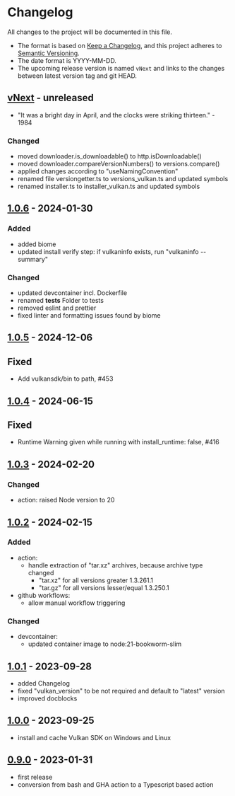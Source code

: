 # Changelog

All changes to the project will be documented in this file.

- The format is based on [Keep a Changelog](https://keepachangelog.com/en/1.1.0/),
and this project adheres to [Semantic Versioning](https://semver.org/spec/v2.0.0.html).
- The date format is YYYY-MM-DD.
- The upcoming release version is named `vNext` and links to the changes between latest version tag and git HEAD.

## [vNext] - unreleased

- "It was a bright day in April, and the clocks were striking thirteen." - 1984

### Changed
- moved downloader.is_downloadable() to http.isDownloadable()
- moved downloader.compareVersionNumbers() to versions.compare()
- applied changes according to "useNamingConvention"
- renamed file versiongetter.ts to versions_vulkan.ts and updated symbols
- renamed installer.ts to installer_vulkan.ts and updated symbols

## [1.0.6] - 2024-01-30

### Added
- added biome
- updated install verify step: if vulkaninfo exists, run "vulkaninfo --summary"

### Changed
- updated devcontainer incl. Dockerfile
- renamed __tests__ Folder to tests
- removed eslint and prettier
- fixed linter and formatting issues found by biome

## [1.0.5] - 2024-12-06

## Fixed

- Add vulkansdk/bin to path, #453

## [1.0.4] - 2024-06-15

## Fixed

- Runtime Warning given while running with install_runtime: false, #416

## [1.0.3] - 2024-02-20

### Changed

- action: raised Node version to 20

## [1.0.2] - 2024-02-15

### Added

- action:
  - handle extraction of "tar.xz" archives, because archive type changed
    - "tar.xz" for all versions greater      1.3.261.1
    - "tar.gz" for all versions lesser/equal 1.3.250.1
- github workflows:
  - allow manual workflow triggering

### Changed

- devcontainer:
  - updated container image to node:21-bookworm-slim

## [1.0.1] - 2023-09-28

- added Changelog
- fixed "vulkan_version" to be not required and default to "latest" version
- improved docblocks

## [1.0.0] - 2023-09-25

- install and cache Vulkan SDK on Windows and Linux

## [0.9.0] - 2023-01-31

- first release
- conversion from bash and GHA action to a Typescript based action

<!-- Section for Reference Links -->

[vNext]: https://github.com/jakoch/install-vulkan-sdk-action/compare/v1.0.6...HEAD
[1.0.6]: https://github.com/jakoch/install-vulkan-sdk-action/compare/v1.0.5...v1.0.6
[1.0.5]: https://github.com/jakoch/install-vulkan-sdk-action/compare/v1.0.4...v1.0.5
[1.0.4]: https://github.com/jakoch/install-vulkan-sdk-action/compare/v1.0.3...v1.0.4
[1.0.3]: https://github.com/jakoch/install-vulkan-sdk-action/compare/v1.0.2...v1.0.3
[1.0.2]: https://github.com/jakoch/install-vulkan-sdk-action/compare/v1.0.1...v1.0.2
[1.0.1]: https://github.com/jakoch/install-vulkan-sdk-action/compare/v1.0.0...v1.0.1
[1.0.0]: https://github.com/jakoch/install-vulkan-sdk-action/compare/v0.9.0...v1.0.0
[0.9.0]: https://github.com/jakoch/install-vulkan-sdk-action/releases/tag/v0.9.0
